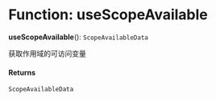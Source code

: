# Function: useScopeAvailable

**useScopeAvailable**(): `ScopeAvailableData`

获取作用域的可访问变量

#### Returns

`ScopeAvailableData`

